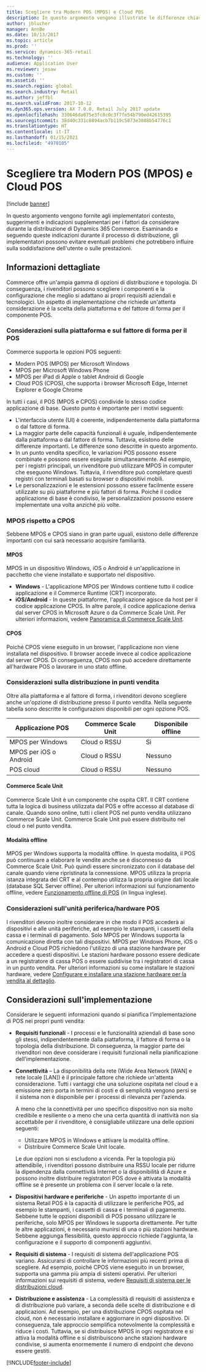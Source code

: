 ```yaml
---
title: Scegliere tra Modern POS (MPOS) e Cloud POS
description: In questo argomento vengono illustrate le differenze chiave tra Modern POS e Cloud POS. Sono inoltre descritti i diversi fattori che i rivenditori che implementano Dynamics 365 Commerce devono considerare per operare la scelta più adatta alle proprie esigenze.
author: jblucher
manager: AnnBe
ms.date: 10/13/2017
ms.topic: article
ms.prod: ''
ms.service: dynamics-365-retail
ms.technology: ''
audience: Application User
ms.reviewer: josaw
ms.custom: ''
ms.assetid: ''
ms.search.region: global
ms.search.industry: Retail
ms.author: jeffbl
ms.search.validFrom: 2017-10-12
ms.dyn365.ops.version: AX 7.0.0, Retail July 2017 update
ms.openlocfilehash: 330646da075e3fc8c0c3f7fe54b790ed42615395
ms.sourcegitcommit: 38d40c331c8894acb7b119c5073e3088b54776c1
ms.translationtype: HT
ms.contentlocale: it-IT
ms.lasthandoff: 01/15/2021
ms.locfileid: "4970105"
---
```

# <a name="choose-between-modern-pos-mpos-and-cloud-pos"></a>Scegliere tra Modern POS (MPOS) e Cloud POS

[!include [banner](includes/banner.md)]

In questo argomento vengono fornite agli implementatori contesto, suggerimenti e indicazioni supplementari per i fattori da considerare durante la distribuzione di Dynamics 365 Commerce. Esaminando e seguendo queste indicazioni durante il processo di distribuzione, gli implementatori possono evitare eventuali problemi che potrebbero influire sulla soddisfazione dell'utente o sulle prestazioni.

## <a name="insights"></a>Informazioni dettagliate

Commerce offre un'ampia gamma di opzioni di distribuzione e topologia. Di conseguenza, i rivenditori possono scegliere i componenti e la configurazione che meglio si adattano ai propri requisiti aziendali e tecnologici. Un aspetto di implementazione che richiede un'attenta considerazione è la scelta della piattaforma e del fattore di forma per il componente POS.

### <a name="pos-platform-and-form-factor-considerations"></a>Considerazioni sulla piattaforma e sul fattore di forma per il POS

Commerce supporta le opzioni POS seguenti:

- Modern POS (MPOS) per Microsoft Windows
- MPOS per Microsoft Windows Phone
- MPOS per iPad di Apple o tablet Android di Google
- Cloud POS (CPOS), che supporta i browser Microsoft Edge, Internet Explorer e Google Chrome

In tutti i casi, il POS (MPOS e CPOS) condivide lo stesso codice applicazione di base. Questo punto è importante per i motivi seguenti:

- L'interfaccia utente (UI) è coerente, indipendentemente dalla piattaforma o dal fattore di forma.
- La maggior parte delle capacità funzionali è uguale, indipendentemente dalla piattaforma o dal fattore di forma. Tuttavia, esistono delle differenze importanti. Le differenze sono descritte in questo argomento.
- In un punto vendita specifico, le variazioni POS possono essere combinate e possono essere eseguite simultaneamente. Ad esempio, per i registri principali, un rivenditore può utilizzare MPOS in computer che eseguono Windows. Tuttavia, il rivenditore può completare questi registri con terminali basati su browser o dispositivi mobili.
- Le personalizzazioni e le estensioni possono essere facilmente essere utilizzate su più piattaforme e più fattori di forma. Poiché il codice applicazione di base è condiviso, le personalizzazioni possono essere implementate una volta anziché più volte.

### <a name="mpos-vs-cpos"></a>MPOS rispetto a CPOS

Sebbene MPOS e CPOS siano in gran parte uguali, esistono delle differenze importanti con cui sarà necessario acquisire familiarità.

#### <a name="mpos"></a>MPOS

MPOS in un dispositivo Windows, iOS o Android è un'applicazione in pacchetto che viene installato e supportato nel dispositivo.

- **Windows** - L'applicazione MPOS per Windows contiene tutto il codice applicazione e il Commerce Runtime (CRT) incorporato. 
- **iOS/Android** - In queste piattaforme, l'applicazione agisce da host per il codice applicazione CPOS. In altre parole, il codice applicazione deriva dal server CPOS in Microsoft Azure o da Commerce Scale Unit. Per ulteriori informazioni, vedere [Panoramica di Commerce Scale Unit](https://docs.microsoft.com/dynamics365/unified-operations/retail/dev-itpro/retail-store-system-begin).

#### <a name="cpos"></a>CPOS

Poiché CPOS viene eseguito in un browser, l'applicazione non viene installata nel dispositivo. Il browser accede invece al codice applicazione dal server CPOS. Di conseguenza, CPOS non può accedere direttamente all'hardware POS o lavorare in uno stato offline.

### <a name="store-deployment-considerations"></a>Considerazioni sulla distribuzione in punti vendita

Oltre alla piattaforma e al fattore di forma, i rivenditori devono scegliere anche un'opzione di distribuzione presso il punto vendita. Nella seguente tabella sono descritte le configurazioni disponibili per ogni opzione POS.

| Applicazione POS         | Commerce Scale Unit | Disponibile offline |
|-------------------------|---------------|-------------------|
| MPOS per Windows        | Cloud o RSSU | Sì               |
| MPOS per iOS o Android | Cloud o RSSU | Nessuno                |
| POS cloud               | Cloud o RSSU | Nessuno                |

#### <a name="commerce-scale-unit"></a>Commerce Scale Unit

Commerce Scale Unit è un componente che ospita CRT. Il CRT contiene tutta la logica di business utilizzata dal POS e offre accesso al database di canale. Quando sono online, tutti i client POS nel punto vendita utilizzano Commerce Scale Unit. Commerce Scale Unit può essere distribuito nel cloud o nel punto vendita.

#### <a name="offline-mode"></a>Modalità offline

MPOS per Windows supporta la modalità offline. In questa modalità, il POS può continuare a elaborare le vendite anche se è disconnesso da Commerce Scale Unit. Può quindi essere sincronizzato con il database del canale quando viene ripristinata la connessione. MPOS utilizza la propria istanza integrata del CRT e al contempo utilizza la propria origine dati locale (database SQL Server offline). Per ulteriori informazioni sul funzionamento offline, vedere [Funzionamento offline di POS](https://docs.microsoft.com/dynamics365/unified-operations/retail/pos-offline-functionality) (in lingua inglese).

### <a name="pos-peripheralhardware-considerations"></a>Considerazioni sull'unità periferica/hardware POS

I rivenditori devono inoltre considerare in che modo il POS accederà ai dispositivi e alle unità periferiche, ad esempio le stampanti, i cassetti della cassa e i terminali di pagamento. Solo MPOS per Windows supporta la comunicazione diretta con tali dispositivi. MPOS per Windows Phone, iOS o Android e Cloud POS richiedono l'utilizzo di una stazione hardware per accedere a questi dispositivi. Le stazioni hardware possono essere dedicate a un registratore di cassa POS o essere suddivise tra i registratori di cassa in un punto vendita. Per ulteriori informazioni su come installare le stazioni hardware, vedere [Configurare e installare una stazione hardware per la vendita al dettaglio](https://docs.microsoft.com/dynamics365/unified-operations/retail/retail-hardware-station-configuration-installation).

## <a name="implementation-considerations"></a>Considerazioni sull'implementazione

Considerare le seguenti informazioni quando si pianifica l'implementazione di POS nei propri punti vendita:

- **Requisiti funzionali** - I processi e le funzionalità aziendali di base sono gli stessi, indipendentemente dalla piattaforma, il fattore di forma o la topologia della distribuzione. Di conseguenza, la maggior parte dei rivenditori non deve considerare i requisiti funzionali nella pianificazione dell'implementazione.
- **Connettività** – La disponibilità della rete (Wide Area Network \[WAN\] e rete locale \[LAN\]) è il principale fattore che richiede un'attenta considerazione. Tutti i vantaggi che una soluzione ospitata nel cloud e a emissione zero porta in termini di costi e di semplicità vengono persi se il sistema non è disponibile per i processi di rilevanza per l'azienda.

    A meno che la connettività per uno specifico dispositivo non sia molto credibile e resiliente o a meno che una certa quantità di inattività non sia accettabile per il rivenditore, è consigliabile utilizzare una delle opzioni seguenti:

    - Utilizzare MPOS in Windows e attivare la modalità offline.
    - Distribuire Commerce Scale Unit locale.

    Le due opzioni non si escludono a vicenda. Per la topologia più attendibile, i rivenditori possono distribuire una RSSU locale per ridurre la dipendenza dalla connettività Internet o la disponibilità di Azure e possono inoltre distribuire registratori POS dove è attivata la modalità offline se è presente un problema con il server locale o la rete.

- **Dispositivi hardware e periferiche** - Un aspetto importante di un sistema Retail POS è la capacità di utilizzare le periferiche POS, ad esempio le stampanti, i cassetti di cassa e i terminali di pagamento. Sebbene tutte le opzioni disponibili di POS possano utilizzare le periferiche, solo MPOS per Windows le supporta direttamente. Per tutte le altre applicazioni, è necessario munirsi di una o più stazioni hardware. Sebbene aggiunga flessibilità, questo approccio richiede l'aggiunta, la configurazione e il supporto di componenti aggiuntivi.
- **Requisiti di sistema** - I requisiti di sistema dell'applicazione POS variano. Assicurarsi di controllare le informazioni più recenti prima di scegliere. Ad esempio, poiché CPOS viene eseguito in un browser, supporta una gamma più ampia di sistemi operativi. Per ulteriori informazioni sui requisiti di sistema, vedere [Requisiti di sistema per le distribuzioni cloud](https://docs.microsoft.com/dynamics365/unified-operations/fin-and-ops/get-started/system-requirements).
- **Distribuzione e assistenza** - La complessità di requisiti di assistenza e di distribuzione può variare, a seconda delle scelte di distribuzione e di applicazioni. Ad esempio, per una distribuzione CPOS ospitata nel cloud, non è necessario installare e aggiornare in ogni dispositivo. Di conseguenza, tale approccio semplifica notevolmente la complessità e riduce i costi. Tuttavia, se si distribuisce MPOS in ogni registratore e si attiva la modalità offline e si distribuiscono anche stazioni hardware condivise, si aumenta enormemente il numero di endpoint che devono essere gestiti.


[!INCLUDE[footer-include](../includes/footer-banner.md)]